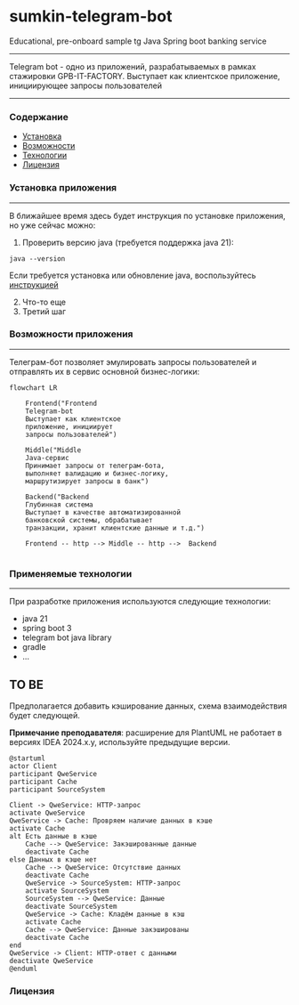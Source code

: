 # sumkin-telegram-bot
Educational, pre-onboard sample tg Java Spring boot banking service
___

Telegram bot - одно из приложений, разрабатываемых в рамках стажировки GPB-IT-FACTORY. Выступает как клиентское приложение, инициирующее запросы пользователей

___
### Содержание
* [Установка](#installation)
* [Возможности](#features)
* [Технологии](#technologies)
* [Лицензия](#license)


### <a id="installation">Установка приложения</a>
___
В ближайшее время здесь будет инструкция по установке приложения, но уже сейчас можно:
1. Проверить версию java (требуется поддержка java 21):
```
java --version
```
Если требуется установка или обновление java, воспользуйтесь [инструкцией](https://www.youtube.com/watch?v=kpluwWxUVNk)

2. Что-то еще
3. Третий шаг


### <a id="features">Возможности приложения</a>
___
Телеграм-бот позволяет эмулировать запросы пользователей и отправлять их в сервис основной бизнес-логики:


```mermaid
flowchart LR

    Frontend("Frontend
    Telegram-bot
    Выступает как клиентское
    приложение, инициирует
    запросы пользователей")
    
    Middle("Middle
    Java-сервис
    Принимает запросы от телеграм-бота,
    выполняет валидацию и бизнес-логику, 
    маршрутизирует запросы в банк")
    
    Backend("Backend
    Глубинная система
    Выступает в качестве автоматизированной
    банковской системы, обрабатывает 
    транзакции, хранит клиентские данные и т.д.")
    
    Frontend -- http --> Middle -- http -->  Backend 
    
```

### <a id="technologies">Применяемые технологии</a>
___
При разработке приложения используются следующие технологии:
- java 21
- spring boot 3
- telegram bot java library 
- gradle
- ...

## TO BE
Предполагается добавить кэширование данных, схема взаимодействия будет следующей.

**Примечание преподавателя**: расширение для PlantUML не работает в версиях IDEA 2024.x.y, используйте предыдущие версии.

```plantuml
@startuml
actor Client
participant QweService
participant Cache
participant SourceSystem

Client -> QweService: HTTP-запрос
activate QweService
QweService -> Cache: Провряем наличие данных в кэше
activate Cache
alt Есть данные в кэше
    Cache --> QweService: Закэшированные данные
    deactivate Cache
else Данных в кэше нет
    Cache --> QweService: Отсутствие данных
    deactivate Cache
    QweService -> SourceSystem: HTTP-запрос
    activate SourceSystem
    SourceSystem --> QweService: Данные
    deactivate SourceSystem
    QweService -> Cache: Кладём данные в кэш
    activate Cache
    Cache --> QweService: Данные закэшированы
    deactivate Cache
end
QweService -> Client: HTTP-ответ с данными
deactivate QweService
@enduml
```


### <a id="license">Лицензия</a>
